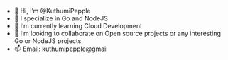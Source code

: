 - 👋 Hi, I’m @KuthumiPepple
- 👀 I specialize in Go and NodeJS
- 🌱 I’m currently learning Cloud Development
- 💞️ I’m looking to collaborate on Open source projects or any interesting Go or NodeJS projects
- 📫 Email: kuthumipepple@gmail

<!---
KuthumiPepple/KuthumiPepple is a ✨ special ✨ repository because its `README.md` (this file) appears on your GitHub profile.
You can click the Preview link to take a look at your changes.
--->
